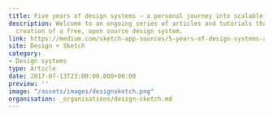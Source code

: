 ```yaml
---
title: Five years of design systems – a personal journey into scalable design
description: Welcome to an ongoing series of articles and tutorials that will lead to the
  creation of a free, open source design system.
link: https://medium.com/sketch-app-sources/5-years-of-design-systems-a-personal-journey-into-modulated-scale-able-design-ca1fd9b5cb26
site: Design + Sketch
category:
- Design systems
type: Article
date: 2017-07-13T23:00:00.000+00:00
preview: ''
image: "/assets/images/designsketch.png"
organisation: _organisations/design-sketch.md
---
```

